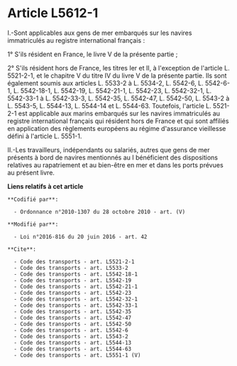 # Article L5612-1

I.-Sont applicables aux gens de mer embarqués sur les navires immatriculés au registre international français : 

1° S'ils résident en France, le livre V de la présente partie ; 

2° S'ils résident hors de France, les titres Ier et II, à l'exception de l'article L. 5521-2-1, et le chapitre V du titre IV
du livre V de la présente partie. Ils sont également soumis aux articles L. 5533-2 à L. 5534-2, L. 5542-6, L. 5542-6-1, L.
5542-18-1, 
L. 5542-19, L. 5542-21-1, L. 5542-23, L. 5542-32-1, L. 5542-33-1 à L. 5542-33-3, L. 5542-35, L. 5542-47, L. 5542-50, L.
5543-2 à L. 5543-5, L. 5544-13, L. 5544-14 et L. 5544-63. Toutefois, l'article L. 5521-2-1 est applicable aux marins
embarqués sur les navires immatriculés au registre international français qui résident hors de France et qui sont affiliés en
application des règlements européens au régime d'assurance vieillesse défini à l'article L. 5551-1. 

II.-Les travailleurs, indépendants ou salariés, autres que gens de mer présents à bord de navires mentionnés au I bénéficient
des dispositions relatives au rapatriement et au bien-être en mer et dans les ports prévues au présent livre.

**Liens relatifs à cet article**

	**Codifié par**:

	  - Ordonnance n°2010-1307 du 28 octobre 2010 - art. (V)

	**Modifié par**:

	  - Loi n°2016-816 du 20 juin 2016 - art. 42

	**Cite**:

	  - Code des transports - art. L5521-2-1
	  - Code des transports - art. L5533-2
	  - Code des transports - art. L5542-18-1
	  - Code des transports - art. L5542-19
	  - Code des transports - art. L5542-21-1
	  - Code des transports - art. L5542-23
	  - Code des transports - art. L5542-32-1
	  - Code des transports - art. L5542-33-1
	  - Code des transports - art. L5542-35
	  - Code des transports - art. L5542-47
	  - Code des transports - art. L5542-50
	  - Code des transports - art. L5542-6
	  - Code des transports - art. L5543-2
	  - Code des transports - art. L5544-13
	  - Code des transports - art. L5544-63
	  - Code des transports - art. L5551-1 (V)
